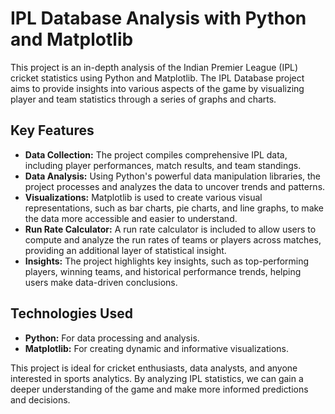 # IPL Database Analysis with Python and Matplotlib

This project is an in-depth analysis of the Indian Premier League (IPL) cricket statistics using Python and Matplotlib. The IPL Database project aims to provide insights into various aspects of the game by visualizing player and team statistics through a series of graphs and charts.

## Key Features
- **Data Collection:** The project compiles comprehensive IPL data, including player performances, match results, and team standings.
- **Data Analysis:** Using Python's powerful data manipulation libraries, the project processes and analyzes the data to uncover trends and patterns.
- **Visualizations:** Matplotlib is used to create various visual representations, such as bar charts, pie charts, and line graphs, to make the data more accessible and easier to understand.
- **Run Rate Calculator:** A run rate calculator is included to allow users to compute and analyze the run rates of teams or players across matches, providing an additional layer of statistical insight.
- **Insights:** The project highlights key insights, such as top-performing players, winning teams, and historical performance trends, helping users make data-driven conclusions.

## Technologies Used
- **Python:** For data processing and analysis.
- **Matplotlib:** For creating dynamic and informative visualizations.

This project is ideal for cricket enthusiasts, data analysts, and anyone interested in sports analytics. By analyzing IPL statistics, we can gain a deeper understanding of the game and make more informed predictions and decisions.
